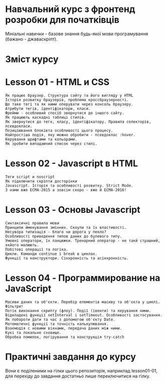 # Навчальний курс з фронтенд розробки для початківців

Мініальні навички - базове знання будь-якої мови програмування (бажано - джаваскріпт).

# Зміст курсу

# Lesson 01 - HTML и CSS

    Як працює браузер. Структура сайту та його вигляду у HTML
    Історія розвитку браузерів, проблема кроссбраузерності. 
    Що таке тегі та як ними оперувати через консоль браузеру.
    Атрибути тегів, ідентіфікатори, класи.
    Фрейми - особливий спосіб звернутися до іншого сайту.
    Як працюють каскадні таблиці стилів.
    Як звернутися до тегк, класу, ідентіфікатору. Правила селекторів, псевдокласи.
    Позиціювання блоківта особливості цього процесу.
    Найпростіша подія, яку можно обробити - псевдоклас :hover.
    Керування шрифтами та кольорами.
    Як зробити випадаючий список через стилі.

# Lesson 02 - Javascript в HTML

    Теги script и noscript
    Як підключити скріпти досторінки
    Javascript. Історія та особливості розвитку. Strict Mode.
    З нами вже ЕСМА-2015 а зовсім скоро - вже й ЕСМА-2016!
    
# Lesson 03 - Основы Javascript

    Синтаксичні правила мови
    Принципи йменування змінних. Скоупи та їх властивості.
    Несувора типизація - благо чи дорога у пекло?
    Особливості приведення типов даних до булевого типу.
    Умовні оператори, їх ланцюжки. Тренарний оператор - не такй страшний, якйого малюють.
    Побітові операції та логіка.
    Цикли. Команди сontinue і break в циклах. 
    Функції та конструктори. Сінхронність та асінхронність.

# Lesson 04 - Программирование на JavaScript

    Масиви даних та об'єкти. Перебір елементів масиву та об'єкта у циклі. Фільтри!
    Потік виконання скрипту (флоу). Події (івенти) та керування ними.
    Відкладені функції setInterval і setTimeout. Особливості застосування.
    Як побороти дати та час з допомогою об'єкту Date.
    Математичні функції та точність калькулювання.
    Взаємодія с новими вікнами, передача даних між ними.
    Кукі та локальне сховище.
    Обробка помилок, логірування та конструкція try-catch
    

# Практичні завдання до курсу
Вони є поділеними на гілки цього репозиторія, наприклад lesson01-01, для перехіду до завдання достатньо лише переключитися на гілку. 
